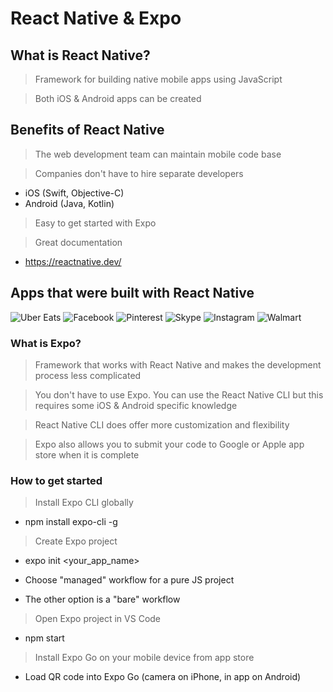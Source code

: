 # React Native & Expo

## What is React Native?
> Framework for building native mobile apps using JavaScript

> Both iOS & Android apps can be created

## Benefits of React Native
> The web development team can maintain mobile code base

> Companies don't have to hire separate developers
  - iOS (Swift, Objective-C)
  - Android (Java, Kotlin)

> Easy to get started with Expo

> Great documentation
 - https://reactnative.dev/

## Apps that were built with React Native
![Uber Eats](https://img.shields.io/badge/-Uber%20Eats-green)
![Facebook](https://img.shields.io/badge/-Facebook-blue)
![Pinterest](https://img.shields.io/badge/-Pineterest-red)
![Skype](https://img.shields.io/badge/-Skype-blue)
![Instagram](https://img.shields.io/badge/-Instagram-purple)
![Walmart](https://img.shields.io/badge/-Walmart-yellow)

### What is Expo?
> Framework that works with React Native and makes the development process less complicated

> You don't have to use Expo. You can use the React Native CLI but this requires some iOS & Android specific knowledge

> React Native CLI does offer more customization and flexibility

> Expo also allows you to submit your code to Google or Apple app store when it is complete

### How to get started
> Install Expo CLI globally

  - npm install expo-cli -g

> Create Expo project

  - expo init <your_app_name>

  - Choose "managed" workflow for a pure JS project

  - The other option is a "bare" workflow

> Open Expo project in VS Code

  - npm start

> Install Expo Go on your mobile device from app store

  - Load QR code into Expo Go (camera on iPhone, in app on Android)
